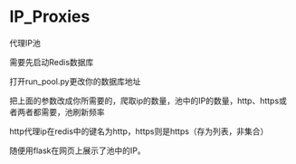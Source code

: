 # IP_Proxies
代理IP池

需要先启动Redis数据库

打开run_pool.py更改你的数据库地址

把上面的参数改成你所需要的，爬取ip的数量，池中的IP的数量，http、https或者两者都需要，池刷新频率

http代理ip在redis中的键名为http，https则是https（存为列表，非集合）

随便用flask在网页上展示了池中的IP。
